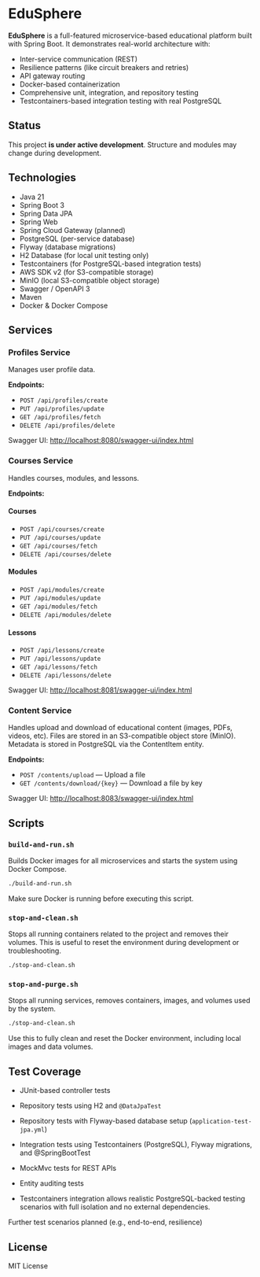 # EduSphere

**EduSphere** is a full-featured microservice-based educational platform built with Spring Boot. It demonstrates real-world architecture with:

- Inter-service communication (REST)
- Resilience patterns (like circuit breakers and retries)
- API gateway routing
- Docker-based containerization
- Comprehensive unit, integration, and repository testing
- Testcontainers-based integration testing with real PostgreSQL

## Status
This project **is under active development**. Structure and modules may change during development.

## Technologies

- Java 21
- Spring Boot 3
- Spring Data JPA
- Spring Web
- Spring Cloud Gateway (planned)
- PostgreSQL (per-service database)
- Flyway (database migrations)
- H2 Database (for local unit testing only)
- Testcontainers (for PostgreSQL-based integration tests)
- AWS SDK v2 (for S3-compatible storage)
- MinIO (local S3-compatible object storage)
- Swagger / OpenAPI 3
- Maven
- Docker & Docker Compose

## Services

### Profiles Service

Manages user profile data.

**Endpoints:**

- `POST /api/profiles/create`
- `PUT /api/profiles/update`
- `GET /api/profiles/fetch`
- `DELETE /api/profiles/delete`

Swagger UI: [http://localhost:8080/swagger-ui/index.html](http://localhost:8080/swagger-ui/index.html)

### Courses Service

Handles courses, modules, and lessons.

**Endpoints:**

#### Courses
- `POST /api/courses/create`
- `PUT /api/courses/update`
- `GET /api/courses/fetch`
- `DELETE /api/courses/delete`

#### Modules
- `POST /api/modules/create`
- `PUT /api/modules/update`
- `GET /api/modules/fetch`
- `DELETE /api/modules/delete`

#### Lessons
- `POST /api/lessons/create`
- `PUT /api/lessons/update`
- `GET /api/lessons/fetch`
- `DELETE /api/lessons/delete`

Swagger UI: [http://localhost:8081/swagger-ui/index.html](http://localhost:8081/swagger-ui/index.html)

### Content Service

Handles upload and download of educational content (images, PDFs, videos, etc). Files are stored in an S3-compatible object store (MinIO).
Metadata is stored in PostgreSQL via the ContentItem entity.

**Endpoints:**

- `POST /contents/upload` — Upload a file
- `GET /contents/download/{key}` — Download a file by key

Swagger UI: [http://localhost:8083/swagger-ui/index.html](http://localhost:8083/swagger-ui/index.html)

## Scripts
### `build-and-run.sh`

Builds Docker images for all microservices and starts the system using Docker Compose.

```bash
./build-and-run.sh
```
Make sure Docker is running before executing this script.

### `stop-and-clean.sh`

Stops all running containers related to the project and removes their volumes. This is useful to reset the environment 
during development or troubleshooting.

```bash
./stop-and-clean.sh
```

### `stop-and-purge.sh`

Stops all running services, removes containers, images, and volumes used by the system.

```bash
./stop-and-clean.sh
```
Use this to fully clean and reset the Docker environment, including local images and data volumes.

## Test Coverage

- JUnit-based controller tests
- Repository tests using H2 and `@DataJpaTest`
- Repository tests with Flyway-based database setup (`application-test-jpa.yml`)
- Integration tests using Testcontainers (PostgreSQL), Flyway migrations, and @SpringBootTest
- MockMvc tests for REST APIs
- Entity auditing tests

- Testcontainers integration allows realistic PostgreSQL-backed testing scenarios with full isolation and no external dependencies.
 
Further test scenarios planned (e.g., end-to-end, resilience)

## License
MIT License
